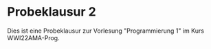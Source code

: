# Probeklausur 2

Dies ist eine Probeklausur zur Vorlesung "Programmierung 1" im Kurs WWI22AMA-Prog.
